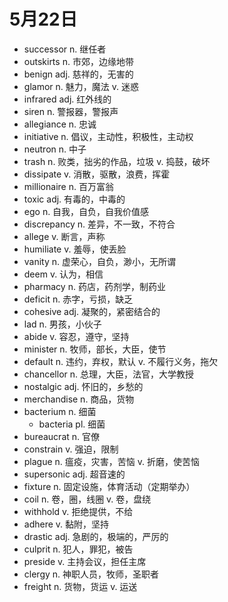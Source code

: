 # 5月22日

- successor n. 继任者
- outskirts n. 市郊，边缘地带
- benign adj. 慈祥的，无害的
- glamor n. 魅力，魔法 v. 迷惑
- infrared adj. 红外线的
- siren n. 警报器，警报声
- allegiance n. 忠诚
- initiative n. 倡议，主动性，积极性，主动权
- neutron n. 中子
- trash n. 败类，拙劣的作品，垃圾 v. 捣鼓，破坏
- dissipate v. 消散，驱散，浪费，挥霍
- millionaire n. 百万富翁
- toxic adj. 有毒的，中毒的
- ego n. 自我，自负，自我价值感
- discrepancy n. 差异，不一致，不符合
- allege v. 断言，声称
- humiliate v. 羞辱，使丢脸
- vanity n. 虚荣心，自负，渺小，无所谓
- deem v. 认为，相信
- pharmacy n. 药店，药剂学，制药业
- deficit n. 赤字，亏损，缺乏
- cohesive adj. 凝聚的，紧密结合的
- lad n. 男孩，小伙子
- abide v. 容忍，遵守，坚持
- minister n. 牧师，部长，大臣，使节
- default n. 违约，弃权，默认 v. 不履行义务，拖欠
- chancellor n. 总理，大臣，法官，大学教授
- nostalgic adj. 怀旧的，乡愁的
- merchandise n. 商品，货物
- bacterium n. 细菌
  - bacteria pl. 细菌
- bureaucrat n. 官僚
- constrain v. 强迫，限制
- plague n. 瘟疫，灾害，苦恼 v. 折磨，使苦恼
- supersonic adj. 超音速的
- fixture n. 固定设施，体育活动（定期举办）
- coil n. 卷，圈，线圈 v. 卷，盘绕
- withhold v. 拒绝提供，不给
- adhere v. 黏附，坚持
- drastic adj. 急剧的，极端的，严厉的
- culprit n. 犯人，罪犯，被告
- preside v. 主持会议，担任主席
- clergy n. 神职人员，牧师，圣职者
- freight n. 货物，货运 v. 运送
